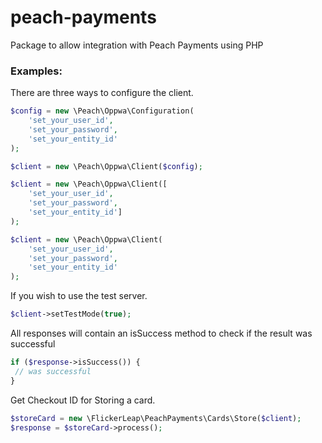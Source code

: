# peach-payments
Package to allow integration with Peach Payments using PHP

### Examples:

There are three ways to configure the client.

```php
$config = new \Peach\Oppwa\Configuration(
    'set_your_user_id',
    'set_your_password',
    'set_your_entity_id'
);

$client = new \Peach\Oppwa\Client($config);

```

```php
$client = new \Peach\Oppwa\Client([
    'set_your_user_id',
    'set_your_password',
    'set_your_entity_id']
);
```
```php
$client = new \Peach\Oppwa\Client(
    'set_your_user_id',
    'set_your_password',
    'set_your_entity_id'
);
```

If you wish to use the test server.

```php
$client->setTestMode(true);
```

All responses will contain an isSuccess method to check if the result was successful

```php
if ($response->isSuccess()) {
 // was successful
}
```

Get Checkout ID for Storing a card.

```php
$storeCard = new \FlickerLeap\PeachPayments\Cards\Store($client);
$response = $storeCard->process();
```
